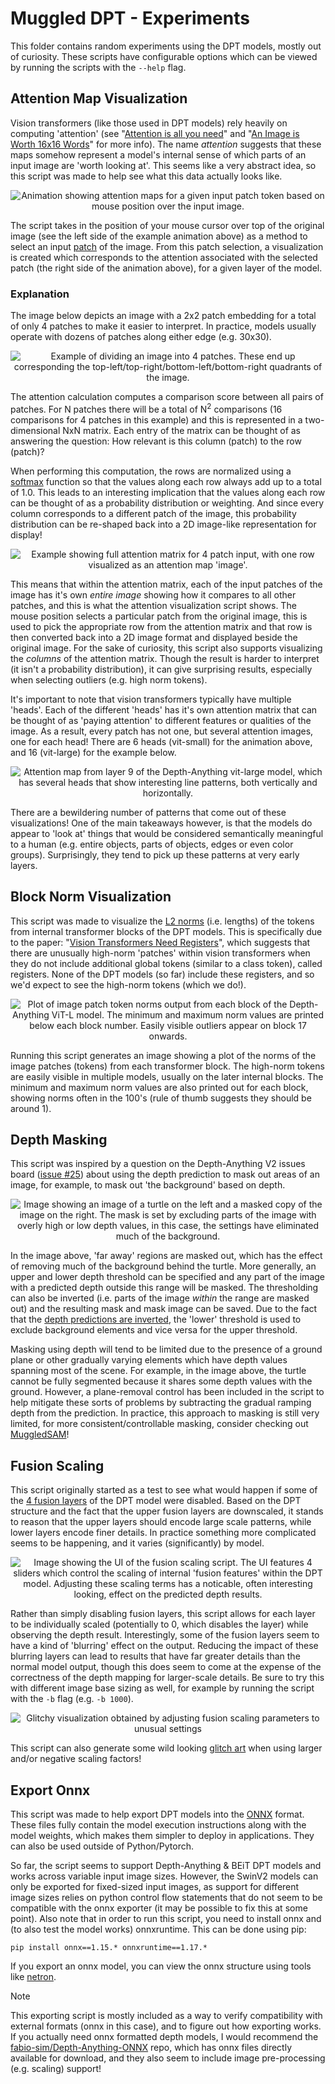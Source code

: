 # Muggled DPT - Experiments

This folder contains random experiments using the DPT models, mostly out of curiosity. These scripts have configurable options which can be viewed by running the scripts with the `--help` flag.

## Attention Map Visualization

Vision transformers (like those used in DPT models) rely heavily on computing 'attention' (see "[Attention is all you need](https://arxiv.org/abs/1706.03762)" and "[An Image is Worth 16x16 Words](https://arxiv.org/abs/2010.11929)" for more info). The name _attention_ suggests that these maps somehow represent a model's internal sense of which parts of an input image are 'worth looking at'. This seems like a very abstract idea, so this script was made to help see what this data actually looks like.

<p align="center">
  <img src=".readme_assets/attentionviz_example.gif" alt="Animation showing attention maps for a given input patch token based on mouse position over the input image.">
</p>

The script takes in the position of your mouse cursor over top of the original image (see the left side of the example animation above) as a method to select an input [patch](https://github.com/heyoeyo/muggled_dpt/tree/main/lib#patch-embedding-model) of the image. From this patch selection, a visualization is created which corresponds to the attention associated with the selected patch (the right side of the animation above), for a given layer of the model.

### Explanation

The image below depicts an image with a 2x2 patch embedding for a total of only 4 patches to make it easier to interpret. In practice, models usually operate with dozens of patches along either edge (e.g. 30x30).

<p align="center">
  <img src=".readme_assets/attentionviz_patch_example.webp" alt="Example of dividing an image into 4 patches. These end up corresponding the top-left/top-right/bottom-left/bottom-right quadrants of the image.">
</p>

The attention calculation computes a comparison score between all pairs of patches. For N patches there will be a total of N<sup>2</sup> comparisons (16 comparisons for 4 patches in this example) and this is represented in a two-dimensional NxN matrix. Each entry of the matrix can be thought of as answering the question: How relevant is this column (patch) to the row (patch)?

When performing this computation, the rows are normalized using a [softmax](https://pytorch.org/docs/stable/generated/torch.nn.Softmax.html) function so that the values along each row always add up to a total of 1.0. This leads to an interesting implication that the values along each row can be thought of as a probability distribution or weighting. And since every column corresponds to a different patch of the image, this probability distribution can be re-shaped back into a 2D image-like representation for display!

<p align="center">
  <img src=".readme_assets/patch_attention_image.svg" alt="Example showing full attention matrix for 4 patch input, with one row visualized as an attention map 'image'.">
</p>

This means that within the attention matrix, each of the input patches of the image has it's own _entire image_ showing how it compares to all other patches, and this is what the attention visualization script shows. The mouse position selects a particular patch from the original image, this is used to pick the appropriate row from the attention matrix and that row is then converted back into a 2D image format and displayed beside the original image. For the sake of curiosity, this script also supports visualizing the _columns_ of the attention matrix. Though the result is harder to interpret (it isn't a probability distribution), it can give surprising results, especially when selecting outliers (e.g. high norm tokens).

It's important to note that vision transformers typically have multiple 'heads'. Each of the different 'heads' has it's own attention matrix that can be thought of as 'paying attention' to different features or qualities of the image. As a result, every patch has not one, but several attention images, one for each head! There are 6 heads (vit-small) for the animation above, and 16 (vit-large) for the example below.

<p align="center">
  <img src=".readme_assets/attentionviz_more_tiles.webp" alt="Attention map from layer 9 of the Depth-Anything vit-large model, which has several heads that show interesting line patterns, both vertically and horizontally.">
</p>

There are a bewildering number of patterns that come out of these visualizations! One of the main takeaways however, is that the models do appear to 'look at' things that would be considered semantically meaningful to a human (e.g. entire objects, parts of objects, edges or even color groups). Surprisingly, they tend to pick up these patterns at very early layers.


## Block Norm Visualization

This script was made to visualize the [L2 norms](https://builtin.com/data-science/vector-norms) (i.e. lengths) of the tokens from internal transformer blocks of the DPT models. This is specifically due to the paper: "[Vision Transformers Need Registers](https://arxiv.org/abs/2309.16588)", which suggests that there are unusually high-norm 'patches' within vision transformers when they do not include additional global tokens (similar to a class token), called registers. None of the DPT models (so far) include these registers, and so we'd expect to see the high-norm tokens (which we do!).

<p align="center">
  <img src=".readme_assets/block_norm_example.webp" alt="Plot of image patch token norms output from each block of the Depth-Anything ViT-L model. The minimum and maximum norm values are printed below each block number. Easily visible outliers appear on block 17 onwards.">
</p>

Running this script generates an image showing a plot of the norms of the image patches (tokens) from each transformer block. The high-norm tokens are easily visible in multiple models, usually on the later internal blocks. The minimum and maximum norm values are also printed out for each block, showing norms often in the 100's (rule of thumb suggests they should be around 1).

## Depth Masking

This script was inspired by a question on the Depth-Anything V2 issues board ([issue #25](https://github.com/DepthAnything/Depth-Anything-V2/issues/25)) about using the depth prediction to mask out areas of an image, for example, to mask out 'the background' based on depth.

<p align="center">
  <img src=".readme_assets/depth_masking_example.webp" alt="Image showing an image of a turtle on the left and a masked copy of the image on the right. The mask is set by excluding parts of the image with overly high or low depth values, in this case, the settings have eliminated much of the background.">
</p>

In the image above, 'far away' regions are masked out, which has the effect of removing much of the background behind the turtle. More generally, an upper and lower depth threshold can be specified and any part of the image with a predicted depth outside this range will be masked. The thresholding can also be inverted (i.e. parts of the image _within_ the range are masked out) and the resulting mask and mask image can be saved. Due to the fact that the [depth predictions are inverted](https://github.com/heyoeyo/muggled_dpt/blob/main/.readme_assets/results_explainer.md), the 'lower' threshold is used to exclude background elements and vice versa for the upper threshold.

Masking using depth will tend to be limited due to the presence of a ground plane or other gradually varying elements which have depth values spanning most of the scene. For example, in the image above, the turtle cannot be fully segmented because it shares some depth values with the ground. However, a plane-removal control has been included in the script to help mitigate these sorts of problems by subtracting the gradual ramping depth from the prediction. In practice, this approach to masking is still very limited, for more consistent/controllable masking, consider checking out [MuggledSAM](https://github.com/heyoeyo/muggled_sam)!


## Fusion Scaling

This script originally started as a test to see what would happen if some of the [4 fusion layers](https://github.com/heyoeyo/muggled_dpt/tree/main/lib#fusion-model) of the DPT model were disabled. Based on the DPT structure and the fact that the upper fusion layers are downscaled, it stands to reason that the upper layers should encode large scale patterns, while lower layers encode finer details. In practice something more complicated seems to be happening, and it varies (significantly) by model.

<p align="center">
  <img src=".readme_assets/fusion_scaling_example.webp" alt="Image showing the UI of the fusion scaling script. The UI features 4 sliders which control the scaling of internal 'fusion features' within the DPT model. Adjusting these scaling terms has a noticable, often interesting looking, effect on the predicted depth results.">
</p>

Rather than simply disabling fusion layers, this script allows for each layer to be individually scaled (potentially to 0, which disables the layer) while observing the depth result. Interestingly, some of the fusion layers seem to have a kind of 'blurring' effect on the output. Reducing the impact of these blurring layers can lead to results that have far greater details than the normal model output, though this does seem to come at the expense of the correctness of the depth mapping for larger-scale details. Be sure to try this with different image base sizing as well, for example  by running the script with the `-b` flag (e.g. `-b 1000`).

<p align="center">
  <img src=".readme_assets/fusion_scaling_glitchy_anim.gif" alt="Glitchy visualization obtained by adjusting fusion scaling parameters to unusual settings">
</p>

This script can also generate some wild looking [glitch art](https://en.wikipedia.org/wiki/Glitch_art) when using larger and/or negative scaling factors!


## Export Onnx

This script was made to help export DPT models into the [ONNX](https://onnx.ai/onnx/intro/concepts.html) format. These files fully contain the model execution instructions along with the model weights, which makes them simpler to deploy in applications. They can also be used outside of Python/Pytorch.

So far, the script seems to support Depth-Anything & BEiT DPT models and works across variable input image sizes. However, the SwinV2 models can only be exported for fixed-sized input images, as support for different image sizes relies on python control flow statements that do not seem to be compatible with the onnx exporter (it may be possible to fix this at some point). Also note that in order to run this script, you need to install onnx and (to also test the model works) onnxruntime. This can be done using pip:

`pip install onnx==1.15.* onnxruntime==1.17.*`

If you export an onnx model, you can view the onnx structure using tools like [netron](https://netron.app/).

> [!Note]
> This exporting script is mostly included as a way to verify compatibility with external formats (onnx in this case), and to figure out how exporting works. If you actually need onnx formatted depth models, I would recommend the [fabio-sim/Depth-Anything-ONNX](https://github.com/fabio-sim/Depth-Anything-ONNX) repo, which has onnx files directly available for download, and they also seem to include image pre-processing (e.g. scaling) support!